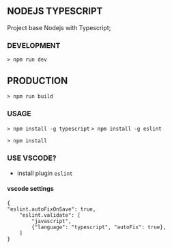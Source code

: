 ## NODEJS TYPESCRIPT

Project base Nodejs with Typescript;

### DEVELOPMENT
`> npm run dev`

## PRODUCTION
`> npm run build`

### USAGE
`> npm install -g typescript`
`> npm install -g eslint`

`> npm install`

### USE VSCODE?
* install plugin `eslint`

#### vscode settings
```
{
"eslint.autoFixOnSave": true,
    "eslint.validate": [
        "javascript",
        {"language": "typescript", "autoFix": true},
    ]
}

```

